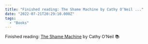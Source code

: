 ```yaml
---
title: "Finished reading: The Shame Machine by Cathy O’Neil ..."
date: "2022-07-21T20:29:10.000Z"
tags: 
  - "Books"
---
```


Finished reading: [The Shame Machine](https://micro.blog/books/9781802060324) by Cathy O’Neil 📚

